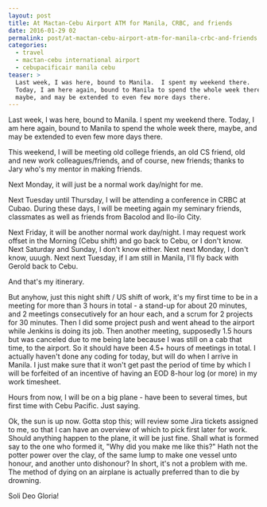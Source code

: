 ```yaml
---
layout: post
title: At Mactan-Cebu Airport ATM for Manila, CRBC, and friends
date: 2016-01-29 02
permalink: post/at-mactan-cebu-airport-atm-for-manila-crbc-and-friends
categories:
  - travel
  - mactan-cebu international airport
  - cebupacificair manila cebu
teaser: >
  Last week, I was here, bound to Manila.  I spent my weekend there.
  Today, I am here again, bound to Manila to spend the whole week there,
  maybe, and may be extended to even few more days there.
---
```


Last week, I was here, bound to Manila.  I spent my weekend there.  Today, I am here again, bound to Manila to spend the whole week there, maybe, and may be extended to even few more days there.

This weekend, I will be meeting old college friends, an old CS friend, old and new work colleagues/friends, and of course, new friends; thanks to Jary who's my mentor in making friends.

Next Monday, it will just be a normal work day/night for me.

Next Tuesday until Thursday, I will be attending a conference in CRBC at Cubao.  During these days, I will be meeting again my seminary friends, classmates as well as friends from Bacolod and Ilo-ilo City.

Next Friday, it will be another normal work day/night.  I may request work offset in the Morning (Cebu shift) and go back to Cebu, or I don't know.  Next Saturday and Sunday, I don't know either.  Next next Monday, I don't know, uuugh.  Next next Tuesday, if I am still in Manila, I'll fly back with Gerold back to Cebu.

And that's my itinerary.

But anyhow, just this night shift / US shift of work, it's my first time to be in a meeting for more than 3 hours in total - a stand-up for about 20 minutes, and 2 meetings consecutively for an hour each, and a scrum for 2 projects for 30 minutes.  Then I did some project push and went ahead to the airport while Jenkins is doing its job.  Then another meeting, supposedly 1.5 hours but was canceled due to me being late because I was still on a cab that time, to the airport.  So it should have been 4.5+ hours of meetings in total.  I actually haven't done any coding for today, but will do when I arrive in Manila.  I just make sure that it won't get past the period of time by which I will be forfeited of an incentive of having an EOD 8-hour log (or more) in my work timesheet.

Hours from now, I will be on a big plane - have been to several times, but first time with Cebu Pacific.  Just saying.

Ok, the sun is up now. Gotta stop this; will review some Jira tickets assigned to me, so that I can have an overview of which to pick first later for work.  Should anything happen to the plane, it will be just fine.  Shall what is formed say to the one who formed it, "Why did you make me like this?"  Hath not the potter power over the clay, of the same lump to make one vessel unto honour, and another unto dishonour?  In short, it's not a problem with me.  The method of dying on an airplane is actually preferred than to die by drowning.

Soli Deo Gloria!
